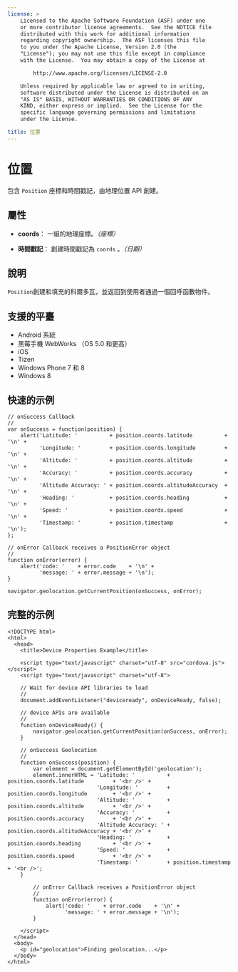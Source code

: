 ```yaml
---
license: >
    Licensed to the Apache Software Foundation (ASF) under one
    or more contributor license agreements.  See the NOTICE file
    distributed with this work for additional information
    regarding copyright ownership.  The ASF licenses this file
    to you under the Apache License, Version 2.0 (the
    "License"); you may not use this file except in compliance
    with the License.  You may obtain a copy of the License at

        http://www.apache.org/licenses/LICENSE-2.0

    Unless required by applicable law or agreed to in writing,
    software distributed under the License is distributed on an
    "AS IS" BASIS, WITHOUT WARRANTIES OR CONDITIONS OF ANY
    KIND, either express or implied.  See the License for the
    specific language governing permissions and limitations
    under the License.

title: 位置
---
```


# 位置

包含 `Position` 座標和時間戳記，由地理位置 API 創建。

## 屬性

*   **coords**： 一組的地理座標。*（座標）*

*   **時間戳記**： 創建時間戳記為 `coords` 。*（日期）*

## 說明

`Position`創建和填充的科爾多瓦，並返回到使用者通過一個回呼函數物件。

## 支援的平臺

*   Android 系統
*   黑莓手機 WebWorks （OS 5.0 和更高）
*   iOS
*   Tizen
*   Windows Phone 7 和 8
*   Windows 8

## 快速的示例

    // onSuccess Callback
    //
    var onSuccess = function(position) {
        alert('Latitude: '          + position.coords.latitude          + '\n' +
              'Longitude: '         + position.coords.longitude         + '\n' +
              'Altitude: '          + position.coords.altitude          + '\n' +
              'Accuracy: '          + position.coords.accuracy          + '\n' +
              'Altitude Accuracy: ' + position.coords.altitudeAccuracy  + '\n' +
              'Heading: '           + position.coords.heading           + '\n' +
              'Speed: '             + position.coords.speed             + '\n' +
              'Timestamp: '         + position.timestamp                + '\n');
    };
    
    // onError Callback receives a PositionError object
    //
    function onError(error) {
        alert('code: '    + error.code    + '\n' +
              'message: ' + error.message + '\n');
    }
    
    navigator.geolocation.getCurrentPosition(onSuccess, onError);
    

## 完整的示例

    <!DOCTYPE html>
    <html>
      <head>
        <title>Device Properties Example</title>
    
        <script type="text/javascript" charset="utf-8" src="cordova.js"></script>
        <script type="text/javascript" charset="utf-8">
    
        // Wait for device API libraries to load
        //
        document.addEventListener("deviceready", onDeviceReady, false);
    
        // device APIs are available
        //
        function onDeviceReady() {
            navigator.geolocation.getCurrentPosition(onSuccess, onError);
        }
    
        // onSuccess Geolocation
        //
        function onSuccess(position) {
            var element = document.getElementById('geolocation');
            element.innerHTML = 'Latitude: '          + position.coords.latitude         + '<br />' +
                                'Longitude: '         + position.coords.longitude        + '<br />' +
                                'Altitude: '          + position.coords.altitude         + '<br />' +
                                'Accuracy: '          + position.coords.accuracy         + '<br />' +
                                'Altitude Accuracy: ' + position.coords.altitudeAccuracy + '<br />' +
                                'Heading: '           + position.coords.heading          + '<br />' +
                                'Speed: '             + position.coords.speed            + '<br />' +
                                'Timestamp: '         + position.timestamp               + '<br />';
        }
    
            // onError Callback receives a PositionError object
            //
            function onError(error) {
                alert('code: '    + error.code    + '\n' +
                      'message: ' + error.message + '\n');
            }
    
        </script>
      </head>
      <body>
        <p id="geolocation">Finding geolocation...</p>
      </body>
    </html>